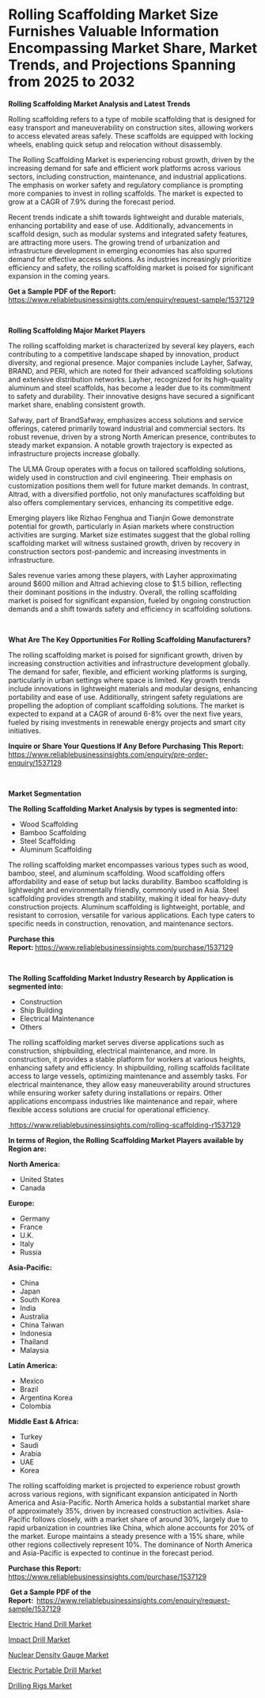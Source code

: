 <p><h1>Rolling Scaffolding Market Size Furnishes Valuable Information Encompassing Market Share, Market Trends, and Projections Spanning from 2025 to 2032</h1></p><p><strong>Rolling Scaffolding Market Analysis and Latest Trends</strong></p>
<p><p>Rolling scaffolding refers to a type of mobile scaffolding that is designed for easy transport and maneuverability on construction sites, allowing workers to access elevated areas safely. These scaffolds are equipped with locking wheels, enabling quick setup and relocation without disassembly.</p><p>The Rolling Scaffolding Market is experiencing robust growth, driven by the increasing demand for safe and efficient work platforms across various sectors, including construction, maintenance, and industrial applications. The emphasis on worker safety and regulatory compliance is prompting more companies to invest in rolling scaffolds. The market is expected to grow at a CAGR of 7.9% during the forecast period. </p><p>Recent trends indicate a shift towards lightweight and durable materials, enhancing portability and ease of use. Additionally, advancements in scaffold design, such as modular systems and integrated safety features, are attracting more users. The growing trend of urbanization and infrastructure development in emerging economies has also spurred demand for effective access solutions. As industries increasingly prioritize efficiency and safety, the rolling scaffolding market is poised for significant expansion in the coming years.</p></p>
<p><strong>Get a Sample PDF of the Report:&nbsp;</strong> <a href="https://www.reliablebusinessinsights.com/enquiry/request-sample/1537129?utm_campaign=96&utm_medium=2&utm_source=Github&utm_content=ia&utm_term=08042025&utm_id=rolling-scaffolding">https://www.reliablebusinessinsights.com/enquiry/request-sample/1537129</a></p>
<p>&nbsp;</p>
<p><strong>Rolling Scaffolding Major Market Players</strong></p>
<p><p>The rolling scaffolding market is characterized by several key players, each contributing to a competitive landscape shaped by innovation, product diversity, and regional presence. Major companies include Layher, Safway, BRAND, and PERI, which are noted for their advanced scaffolding solutions and extensive distribution networks. Layher, recognized for its high-quality aluminum and steel scaffolds, has become a leader due to its commitment to safety and durability. Their innovative designs have secured a significant market share, enabling consistent growth.</p><p>Safway, part of BrandSafway, emphasizes access solutions and service offerings, catered primarily toward industrial and commercial sectors. Its robust revenue, driven by a strong North American presence, contributes to steady market expansion. A notable growth trajectory is expected as infrastructure projects increase globally.</p><p>The ULMA Group operates with a focus on tailored scaffolding solutions, widely used in construction and civil engineering. Their emphasis on customization positions them well for future market demands. In contrast, Altrad, with a diversified portfolio, not only manufactures scaffolding but also offers complementary services, enhancing its competitive edge.</p><p>Emerging players like Rizhao Fenghua and Tianjin Gowe demonstrate potential for growth, particularly in Asian markets where construction activities are surging. Market size estimates suggest that the global rolling scaffolding market will witness sustained growth, driven by recovery in construction sectors post-pandemic and increasing investments in infrastructure.</p><p>Sales revenue varies among these players, with Layher approximating around $600 million and Altrad achieving close to $1.5 billion, reflecting their dominant positions in the industry. Overall, the rolling scaffolding market is poised for significant expansion, fueled by ongoing construction demands and a shift towards safety and efficiency in scaffolding solutions.</p></p>
<p>&nbsp;</p>
<p><strong>What Are The Key Opportunities For Rolling Scaffolding Manufacturers?</strong></p>
<p><p>The rolling scaffolding market is poised for significant growth, driven by increasing construction activities and infrastructure development globally. The demand for safer, flexible, and efficient working platforms is surging, particularly in urban settings where space is limited. Key growth trends include innovations in lightweight materials and modular designs, enhancing portability and ease of use. Additionally, stringent safety regulations are propelling the adoption of compliant scaffolding solutions. The market is expected to expand at a CAGR of around 6-8% over the next five years, fueled by rising investments in renewable energy projects and smart city initiatives.</p></p>
<p><strong>Inquire or Share Your Questions If Any Before Purchasing This Report:</strong> <a href="https://www.reliablebusinessinsights.com/enquiry/pre-order-enquiry/1537129?utm_campaign=96&utm_medium=2&utm_source=Github&utm_content=ia&utm_term=08042025&utm_id=rolling-scaffolding">https://www.reliablebusinessinsights.com/enquiry/pre-order-enquiry/1537129</a></p>
<p>&nbsp;</p>
<p><strong>Market Segmentation</strong></p>
<p><strong>The Rolling Scaffolding Market Analysis by types is segmented into:</strong></p>
<p><ul><li>Wood Scaffolding</li><li>Bamboo Scaffolding</li><li>Steel Scaffolding</li><li>Aluminum Scaffolding</li></ul></p>
<p><p>The rolling scaffolding market encompasses various types such as wood, bamboo, steel, and aluminum scaffolding. Wood scaffolding offers affordability and ease of setup but lacks durability. Bamboo scaffolding is lightweight and environmentally friendly, commonly used in Asia. Steel scaffolding provides strength and stability, making it ideal for heavy-duty construction projects. Aluminum scaffolding is lightweight, portable, and resistant to corrosion, versatile for various applications. Each type caters to specific needs in construction, renovation, and maintenance sectors.</p></p>
<p><strong>Purchase this Report:&nbsp;</strong><a href="https://www.reliablebusinessinsights.com/purchase/1537129?utm_campaign=96&utm_medium=2&utm_source=Github&utm_content=ia&utm_term=08042025&utm_id=rolling-scaffolding">https://www.reliablebusinessinsights.com/purchase/1537129</a></p>
<p>&nbsp;</p>
<p><strong>The Rolling Scaffolding Market Industry Research by Application is segmented into:</strong></p>
<p><ul><li>Construction</li><li>Ship Building</li><li>Electrical Maintenance</li><li>Others</li></ul></p>
<p><p>The rolling scaffolding market serves diverse applications such as construction, shipbuilding, electrical maintenance, and more. In construction, it provides a stable platform for workers at various heights, enhancing safety and efficiency. In shipbuilding, rolling scaffolds facilitate access to large vessels, optimizing maintenance and assembly tasks. For electrical maintenance, they allow easy maneuverability around structures while ensuring worker safety during installations or repairs. Other applications encompass industries like maintenance and repair, where flexible access solutions are crucial for operational efficiency.</p></p>
<p><a href="https://www.reliablebusinessinsights.com/rolling-scaffolding-r1537129?utm_campaign=96&utm_medium=2&utm_source=Github&utm_content=ia&utm_term=08042025&utm_id=rolling-scaffolding">&nbsp;https://www.reliablebusinessinsights.com/rolling-scaffolding-r1537129</a></p>
<p><strong>In terms of Region, the Rolling Scaffolding Market Players available by Region are:</strong></p>
<p>
    <p> <strong> North America: </strong>
        <ul>
            <li>United States</li>
            <li>Canada</li>
        </ul>
        </p> 
    <p> <strong> Europe: </strong>
        <ul>
            <li>Germany</li>
            <li>France</li>
            <li>U.K.</li>
            <li>Italy</li>
            <li>Russia</li>
        </ul>
        </p> 
    <p> <strong> Asia-Pacific: </strong>
        <ul>
            <li>China</li>
            <li>Japan</li>
            <li>South Korea</li>
            <li>India</li>
            <li>Australia</li>
            <li>China Taiwan</li>
            <li>Indonesia</li>
            <li>Thailand</li>
            <li>Malaysia</li>
        </ul>
        </p> 
    <p> <strong> Latin America: </strong>
        <ul>
            <li>Mexico</li>
            <li>Brazil</li>
            <li>Argentina Korea</li>
            <li>Colombia</li>
        </ul>
        </p> 
    <p> <strong> Middle East & Africa: </strong>
        <ul>
            <li>Turkey</li>
            <li>Saudi</li>
            <li>Arabia</li>
            <li>UAE</li>
            <li>Korea</li>
        </ul>
    </p>
    </p>
<p><p>The rolling scaffolding market is projected to experience robust growth across various regions, with significant expansion anticipated in North America and Asia-Pacific. North America holds a substantial market share of approximately 35%, driven by increased construction activities. Asia-Pacific follows closely, with a market share of around 30%, largely due to rapid urbanization in countries like China, which alone accounts for 20% of the market. Europe maintains a steady presence with a 15% share, while other regions collectively represent 10%. The dominance of North America and Asia-Pacific is expected to continue in the forecast period.</p></p>
<p><strong>Purchase this Report: </strong><a href="https://www.reliablebusinessinsights.com/purchase/1537129?utm_campaign=96&utm_medium=2&utm_source=Github&utm_content=ia&utm_term=08042025&utm_id=rolling-scaffolding">https://www.reliablebusinessinsights.com/purchase/1537129</a></p>
<p>&nbsp;<strong>Get a Sample PDF of the Report:&nbsp;&nbsp;</strong><a href="https://www.reliablebusinessinsights.com/enquiry/request-sample/1537129?utm_campaign=96&utm_medium=2&utm_source=Github&utm_content=ia&utm_term=08042025&utm_id=rolling-scaffolding">https://www.reliablebusinessinsights.com/enquiry/request-sample/1537129</a></p>
<p><strong></strong></p>
<p><p><a href="https://github.com/samesdufloiw/Market-Research-Report-List-1/blob/main/electric-hand-drill-market.md?utm_campaign=96&utm_medium=2&utm_source=Github&utm_content=ia&utm_term=08042025&utm_id=rolling-scaffolding">Electric Hand Drill Market</a></p><p><a href="https://github.com/rigelciara0p/Market-Research-Report-List-1/blob/main/impact-drill-market.md?utm_campaign=96&utm_medium=2&utm_source=Github&utm_content=ia&utm_term=08042025&utm_id=rolling-scaffolding">Impact Drill Market</a></p><p><a href="https://github.com/shadnfamoza/Market-Research-Report-List-1/blob/main/nuclear-density-gauge-market.md?utm_campaign=96&utm_medium=2&utm_source=Github&utm_content=ia&utm_term=08042025&utm_id=rolling-scaffolding">Nuclear Density Gauge Market</a></p><p><a href="https://github.com/porstheftyux/Market-Research-Report-List-1/blob/main/electric-portable-drill-market.md?utm_campaign=96&utm_medium=2&utm_source=Github&utm_content=ia&utm_term=08042025&utm_id=rolling-scaffolding">Electric Portable Drill Market</a></p><p><a href="https://github.com/lecaneidreks/Market-Research-Report-List-1/blob/main/drilling-rigs-market.md?utm_campaign=96&utm_medium=2&utm_source=Github&utm_content=ia&utm_term=08042025&utm_id=rolling-scaffolding">Drilling Rigs Market</a></p></p>